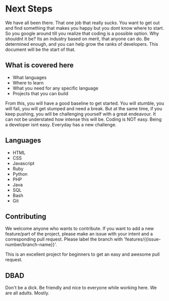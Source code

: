# Next Steps

We have all been there. That one job that really sucks. You want to get out and find something that makes you happy but you dont know where to start. So you google around till you realize that coding is a possible option. Why shouldnt it be? Its an industry based on merit, that anyone can do. Be determined enough, and you can help grow the ranks of developers. This document will be the start of that. 

## What is covered here

* What languages
* Where to learn
* What you need for any specific language
* Projects that you can build
 
From this, you will have a good baseline to get started. You will stumble, you will fail, you will get stumped and need a break. But at the same time, if you keep pushing, you will be challenging yourself with a great endeavour. It can not be understated how intense this will be. Coding is NOT easy. Being a developer isnt easy. Everyday has a new challenge. 

## Languages

* HTML
* CSS
* Javascript
* Ruby
* Python
* PHP
* Java
* SQL
* Bash
* Git

## Contributing

We welcome anyone who wants to contribute. If you want to add a new feature/part of the project, please make an issue with your intent and a corresponding pull request. Please label the branch with 'features/{{issue-number/branch-name}}'.

This is an excellent project for beginners to get an easy and awesome pull request. 

## DBAD

Don't be a dick. Be friendly and nice to everyone while working here. We are all adults. Mostly. 
